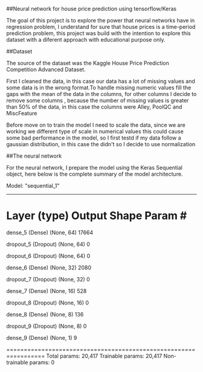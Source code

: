 ##Neural network for house price prediction using tensorflow/Keras


The goal of this project is to explore the power that neural networks have in regression problem, I understand for sure that house prices is a time-period prediction problem, this project was build with the intention to explore this dataset with a diferent approach with educational purpose only.

##Dataset

The source of the dataset was the Kaggle House Price Prediction Competition Advanced Dataset.

First I cleaned the data, in this case our data has a lot of missing values and some data is in the wrong format.To handle missing numeric values fill the gaps with the mean of the data in the columns, for other columns I decide to remove some columns , because the number of missing values is greater than 50% of the data, in this case the columns were Alley, PoolQC and MiscFeature

Before move on to train the model I need to scale the data, since we are working we different type of scale in numerical values this could cause some bad performance in the model, so I first testd if my data follow a gaussian distribution, in this case the didn't so I decide to use normalization

##The neural network

For the neural network, I prepare the model using the Keras Sequential object, here below is the complete summary of the model architecture.

Model: "sequential_1"
_________________________________________________________________
 Layer (type)                Output Shape              Param #   
=================================================================
 dense_5 (Dense)             (None, 64)                17664     
                                                                 
 dropout_5 (Dropout)         (None, 64)                0         
                                                                 
 dropout_6 (Dropout)         (None, 64)                0         
                                                                 
 dense_6 (Dense)             (None, 32)                2080      
                                                                 
 dropout_7 (Dropout)         (None, 32)                0         
                                                                 
 dense_7 (Dense)             (None, 16)                528       
                                                                 
 dropout_8 (Dropout)         (None, 16)                0         
                                                                 
 dense_8 (Dense)             (None, 8)                 136       
                                                                 
 dropout_9 (Dropout)         (None, 8)                 0         
                                                                 
 dense_9 (Dense)             (None, 1)                 9         
                                                                 
=================================================================
Total params: 20,417
Trainable params: 20,417
Non-trainable params: 0







